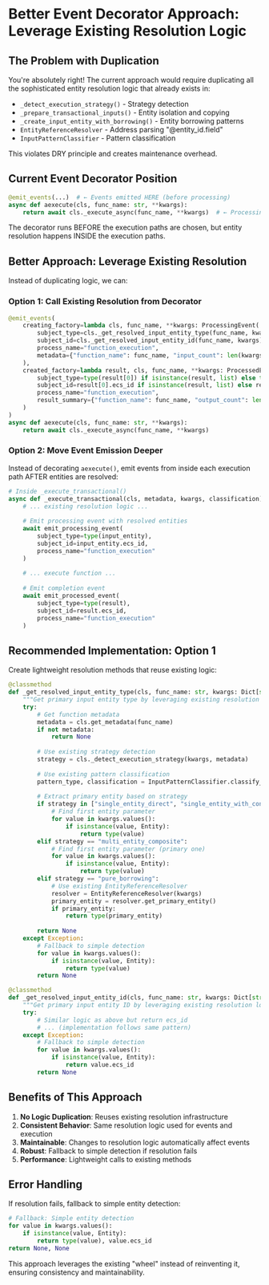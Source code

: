 # Better Event Decorator Approach: Leverage Existing Resolution Logic

## The Problem with Duplication

You're absolutely right! The current approach would require duplicating all the sophisticated entity resolution logic that already exists in:

- `_detect_execution_strategy()` - Strategy detection
- `_prepare_transactional_inputs()` - Entity isolation and copying
- `_create_input_entity_with_borrowing()` - Entity borrowing patterns
- `EntityReferenceResolver` - Address parsing "@entity_id.field"
- `InputPatternClassifier` - Pattern classification

This violates DRY principle and creates maintenance overhead.

## Current Event Decorator Position

```python
@emit_events(...)  # ← Events emitted HERE (before processing)
async def aexecute(cls, func_name: str, **kwargs):
    return await cls._execute_async(func_name, **kwargs)  # ← Processing happens HERE
```

The decorator runs BEFORE the execution paths are chosen, but entity resolution happens INSIDE the execution paths.

## Better Approach: Leverage Existing Resolution

Instead of duplicating logic, we can:

### Option 1: Call Existing Resolution from Decorator

```python
@emit_events(
    creating_factory=lambda cls, func_name, **kwargs: ProcessingEvent(
        subject_type=cls._get_resolved_input_entity_type(func_name, kwargs),
        subject_id=cls._get_resolved_input_entity_id(func_name, kwargs),
        process_name="function_execution",
        metadata={"function_name": func_name, "input_count": len(kwargs)}
    ),
    created_factory=lambda result, cls, func_name, **kwargs: ProcessedEvent(
        subject_type=type(result[0]) if isinstance(result, list) else type(result),
        subject_id=result[0].ecs_id if isinstance(result, list) else result.ecs_id,
        process_name="function_execution",
        result_summary={"function_name": func_name, "output_count": len(result) if isinstance(result, list) else 1}
    )
)
async def aexecute(cls, func_name: str, **kwargs):
    return await cls._execute_async(func_name, **kwargs)
```

### Option 2: Move Event Emission Deeper

Instead of decorating `aexecute()`, emit events from inside each execution path AFTER entities are resolved:

```python
# Inside _execute_transactional()
async def _execute_transactional(cls, metadata, kwargs, classification):
    # ... existing resolution logic ...
    
    # Emit processing event with resolved entities
    await emit_processing_event(
        subject_type=type(input_entity),
        subject_id=input_entity.ecs_id,
        process_name="function_execution"
    )
    
    # ... execute function ...
    
    # Emit completion event
    await emit_processed_event(
        subject_type=type(result),
        subject_id=result.ecs_id,
        process_name="function_execution"
    )
```

## Recommended Implementation: Option 1

Create lightweight resolution methods that reuse existing logic:

```python
@classmethod
def _get_resolved_input_entity_type(cls, func_name: str, kwargs: Dict[str, Any]) -> Optional[Type]:
    """Get primary input entity type by leveraging existing resolution logic."""
    try:
        # Get function metadata
        metadata = cls.get_metadata(func_name)
        if not metadata:
            return None
            
        # Use existing strategy detection
        strategy = cls._detect_execution_strategy(kwargs, metadata)
        
        # Use existing pattern classification
        pattern_type, classification = InputPatternClassifier.classify_kwargs(kwargs)
        
        # Extract primary entity based on strategy
        if strategy in ["single_entity_direct", "single_entity_with_config"]:
            # Find first entity parameter
            for value in kwargs.values():
                if isinstance(value, Entity):
                    return type(value)
        elif strategy == "multi_entity_composite":
            # Find first entity parameter (primary one)
            for value in kwargs.values():
                if isinstance(value, Entity):
                    return type(value)
        elif strategy == "pure_borrowing":
            # Use existing EntityReferenceResolver
            resolver = EntityReferenceResolver(kwargs)
            primary_entity = resolver.get_primary_entity()
            if primary_entity:
                return type(primary_entity)
        
        return None
    except Exception:
        # Fallback to simple detection
        for value in kwargs.values():
            if isinstance(value, Entity):
                return type(value)
        return None

@classmethod
def _get_resolved_input_entity_id(cls, func_name: str, kwargs: Dict[str, Any]) -> Optional[UUID]:
    """Get primary input entity ID by leveraging existing resolution logic."""
    try:
        # Similar logic as above but return ecs_id
        # ... (implementation follows same pattern)
    except Exception:
        # Fallback to simple detection
        for value in kwargs.values():
            if isinstance(value, Entity):
                return value.ecs_id
        return None
```

## Benefits of This Approach

1. **No Logic Duplication**: Reuses existing resolution infrastructure
2. **Consistent Behavior**: Same resolution logic used for events and execution
3. **Maintainable**: Changes to resolution logic automatically affect events
4. **Robust**: Fallback to simple detection if resolution fails
5. **Performance**: Lightweight calls to existing methods

## Error Handling

If resolution fails, fallback to simple entity detection:
```python
# Fallback: Simple entity detection
for value in kwargs.values():
    if isinstance(value, Entity):
        return type(value), value.ecs_id
return None, None
```

This approach leverages the existing "wheel" instead of reinventing it, ensuring consistency and maintainability.